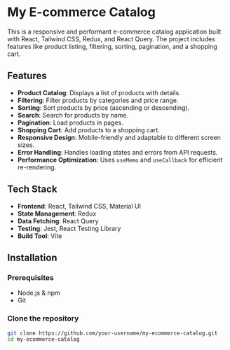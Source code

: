 # My E-commerce Catalog

This is a responsive and performant e-commerce catalog application built with React, Tailwind CSS, Redux, and React Query. The project includes features like product listing, filtering, sorting, pagination, and a shopping cart.

## Features

- **Product Catalog**: Displays a list of products with details.
- **Filtering**: Filter products by categories and price range.
- **Sorting**: Sort products by price (ascending or descending).
- **Search**: Search for products by name.
- **Pagination**: Load products in pages.
- **Shopping Cart**: Add products to a shopping cart.
- **Responsive Design**: Mobile-friendly and adaptable to different screen sizes.
- **Error Handling**: Handles loading states and errors from API requests.
- **Performance Optimization**: Uses `useMemo` and `useCallback` for efficient re-rendering.

## Tech Stack

- **Frontend**: React, Tailwind CSS, Material UI
- **State Management**: Redux
- **Data Fetching**: React Query
- **Testing**: Jest, React Testing Library
- **Build Tool**: Vite

## Installation

### Prerequisites

- Node.js & npm
- Git

### Clone the repository

```bash
git clone https://github.com/your-username/my-ecommerce-catalog.git
cd my-ecommerce-catalog
